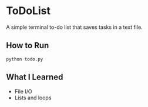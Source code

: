 # ToDoList
A simple terminal to-do list that saves tasks in a text file.

## How to Run

```
python todo.py
```

## What I Learned

- File I/O
- Lists and loops
